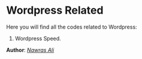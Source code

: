 # Wordpress Related

Here you will find all the codes related to Wordpress:

1. Wordpress Speed.

**Author**: [*Nawras Ali*](https://learnwithnaw.com)

